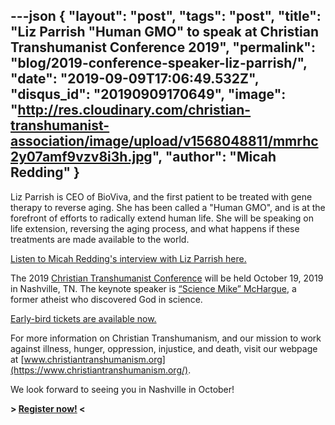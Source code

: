 ---json
{
	"layout": "post",
	"tags": "post",
    "title": "Liz Parrish \"Human GMO\" to speak at Christian Transhumanist Conference 2019",
    "permalink": "blog/2019-conference-speaker-liz-parrish/",
    "date": "2019-09-09T17:06:49.532Z",
    "disqus_id": "20190909170649",
    "image":  "http://res.cloudinary.com/christian-transhumanist-association/image/upload/v1568048811/mmrhc2y07amf9vzv8i3h.jpg",
    "author": "Micah Redding"
}
---
Liz Parrish is CEO of BioViva, and the first patient to be treated with gene therapy to reverse aging. She has been called a "Human GMO", and is at the forefront of efforts to radically extend human life. She will be speaking on life extension, reversing the aging process, and what happens if these treatments are made available to the world.

[Listen to Micah Redding's interview with Liz Parrish here.](https://www.christiantranshumanism.org/podcast/8) 

The 2019 [Christian Transhumanist Conference](https://www.christiantranshumanism.org/conference/2019) will be held October 19, 2019 in Nashville, TN. The keynote speaker is [“Science Mike” McHargue](https://www.christiantranshumanism.org/podcast/21), a former atheist who discovered God in science. 

[Early-bird tickets are available now.](https://christian-transhumanist-conference-2019.eventbrite.com/)

For more information on Christian Transhumanism, and our mission to work against illness, hunger, oppression, injustice, and death, visit our webpage at [www.christiantranshumanism.org](https://www.christiantranshumanism.org/).

We look forward to seeing you in Nashville in October!

**> [Register now!](https://christian-transhumanist-conference-2019.eventbrite.com/) <**
